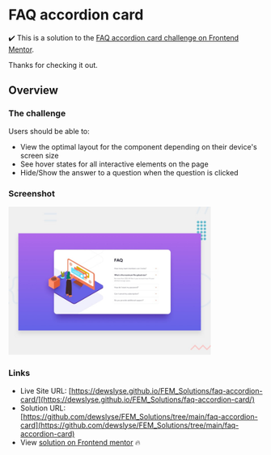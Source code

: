# FAQ accordion card

:heavy_check_mark: This is a solution to the [FAQ accordion card challenge on Frontend Mentor](https://www.frontendmentor.io/challenges/faq-accordion-card-XlyjD0Oam).

Thanks for checking it out.

## Overview

### The challenge

Users should be able to:

- View the optimal layout for the component depending on their device's screen size
- See hover states for all interactive elements on the page
- Hide/Show the answer to a question when the question is clicked

### Screenshot

<img src="./design/desktop-preview.jpg" alt="screenshot" width="400"/>
  
### Links

- Live Site URL: [https://dewslyse.github.io/FEM_Solutions/faq-accordion-card/](https://dewslyse.github.io/FEM_Solutions/faq-accordion-card/)
- Solution URL: [https://github.com/dewslyse/FEM_Solutions/tree/main/faq-accordion-card](https://github.com/dewslyse/FEM_Solutions/tree/main/faq-accordion-card)
- View [solution on Frontend mentor](https://www.frontendmentor.io/solutions/faq-accordion-card-with-html-and-sass-0akiIuxch) :fire:
